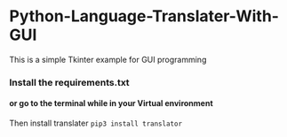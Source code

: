 # Python-Language-Translater-With-GUI
This is a simple Tkinter example for GUI programming


<h3>Install the requirements.txt</h3>

<h4>or go to the terminal while in your Virtual environment </h4>
        Then install translater
        <code>pip3 install translator</code>
